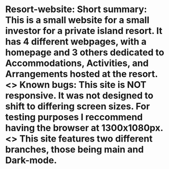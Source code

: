 # Resort-website: Short summary: This is a small website for a small investor for a private island resort. It has 4 different webpages, with a homepage and 3 others dedicated to Accommodations, Activities, and Arrangements hosted at the resort. <> Known bugs: This site is NOT responsive. It was not designed to shift to differing screen sizes. For testing purposes I reccommend having the browser at 1300x1080px. <> This site features two different branches, those being main and Dark-mode.
